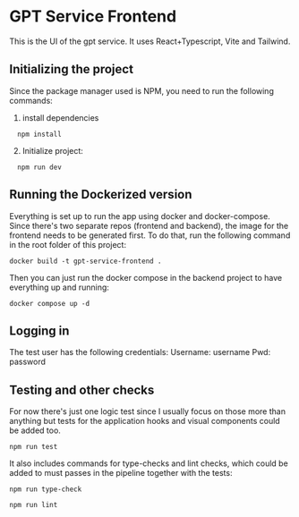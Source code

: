 # GPT Service Frontend

This is the UI of the gpt service. It uses React+Typescript, Vite and Tailwind.

## Initializing the project

Since the package manager used is NPM, you need to run the following commands:

1. install dependencies
```
  npm install
```

2. Initialize project:
```
  npm run dev
```

## Running the Dockerized version

Everything is set up to run the app using docker and docker-compose.
Since there's two separate repos (frontend and backend), the image for the frontend needs to be generated first. To do that, run the following command in the root folder of this project:

```docker build -t gpt-service-frontend .```

Then you can just run the docker compose in the backend project to have everything up and running:

```docker compose up -d```

## Logging in

The test user has the following credentials:
Username: username
Pwd: password

## Testing and other checks

For now there's just one logic test since I usually focus on those more than anything but tests for the application hooks and visual components could be added too.

```
npm run test
```

It also includes commands for type-checks and lint checks, which could be added to must passes in the pipeline together with the tests:

```
npm run type-check
```

```
npm run lint
```

